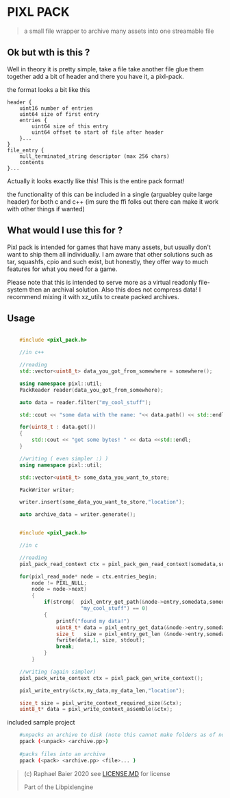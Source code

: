 # PIXL PACK
> a small file wrapper to archive many assets into one streamable file

## Ok but wth is this ?
Well in theory it is pretty simple, take a file take another file glue them together add a bit of header and there you have it, a pixl-pack.

the format looks a bit like this
```
header {
    uint16 number of entries
    uint64 size of first entry
    entries {
        uint64 size of this entry
        uint64 offset to start of file after header
    }...
}
file_entry {
    null_terminated_string descriptor (max 256 chars)
    contents
}...
```
Actually it looks exactly like this! This is the entire pack format!

the functionality of this can be included in a single (arguabley quite large header)
for both c and c++ (im sure the ffi folks out there can make it work with other things if wanted)

## What would I use this for ?
Pixl pack is intended for games that have many assets, but usually don't want to ship them all individually. I am aware that other solutions such as tar, squashfs, cpio and such exist, but honestly, they offer way to much features for what you need for a game.

Please note that this is intended to serve more as a virtual readonly file-system then an archival solution. Also this does not compress data! I recommend mixing it with xz_utils to create packed archives.

## Usage
```cpp

    #include <pixl_pack.h>

    //in c++

    //reading
    std::vector<uint8_t> data_you_got_from_somewhere = somewhere();

    using namespace pixl::util;
    PackReader reader(data_you_got_from_somewhere);

    auto data = reader.filter("my_cool_stuff");

    std::cout << "some data with the name: "<< data.path() << std::endl;;

    for(uint8_t : data.get())
    {
        std::cout << "got some bytes! " << data <<std::endl;
    }

    //writing ( even simpler :) )
    using namespace pixl::util;

    std::vector<uint8_t> some_data_you_want_to_store;

    PackWriter writer;

    writer.insert(some_data_you_want_to_store,"location");

    auto archive_data = writer.generate();

```
```c

    #include <pixl_pack.h>

    //in c

    //reading
    pixl_pack_read_context ctx = pixl_pack_gen_read_context(somedata,somedata_len);

    for(pixl_read_node* node = ctx.entries_begin;
        node != PIXL_NULL;
        node = node->next)
        {
            if(strcmp(  pixl_entry_get_path(&node->entry,somedata,somedata_len),
                        "my_cool_stuff") == 0)
            {
                printf("found my data!")
                uint8_t* data = pixl_entry_get_data(&node->entry,somedata,somedata_len);
                size_t   size = pixl_entry_get_len (&node->entry,somedata,somedata_len);
                fwrite(data,1, size, stdout);
                break;
            }
        }

    //writing (again simpler)
    pixl_pack_write_context ctx = pixl_pack_gen_write_context();

    pixl_write_entry(&ctx,my_data,my_data_len,"location");

    size_t size = pixl_write_context_required_size(&ctx);
    uint8_t* data = pixl_write_context_assemble(&ctx);

```

included sample project
```sh
    #unpacks an archive to disk (note this cannot make folders as of now, so unpacking fails with subdirectories)
    ppack (<unpack> <archive.pp>)
    
    #packs files into an archive
    ppack (<pack> <archive.pp> <file>... )

```


> (c) Raphael Baier 2020 see [LICENSE.MD](LICENSE.MD) for license
>
> Part of the Libpixlengine